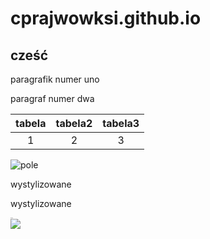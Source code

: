 # cprajwowksi.github.io
## cześć

paragrafik numer uno 

paragraf numer dwa

|tabela|tabela2|tabela3|
|:---:|:---:|:---:|
|1|2|3|

![pole](IMG_20220611_173228.jpg)


  <body> 
  <div class="title">wystylizowane</div> 
  <p>wystylizowane</p> 
  <p style="font-size: 1pt;">Koniec</p> 
  </body>
  
  <img src="/IMG_20220611_173228.jpg" />
